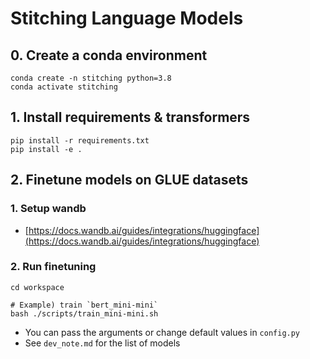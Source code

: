 # Stitching Language Models

## 0. Create a conda environment
```
conda create -n stitching python=3.8
conda activate stitching
```

## 1. Install requirements & transformers
```
pip install -r requirements.txt
pip install -e .
```

## 2. Finetune models on GLUE datasets
### 1. Setup wandb
* [https://docs.wandb.ai/guides/integrations/huggingface](https://docs.wandb.ai/guides/integrations/huggingface)

### 2. Run finetuning
```
cd workspace

# Example) train `bert_mini-mini`
bash ./scripts/train_mini-mini.sh
```

* You can pass the arguments or change default values in `config.py` 
* See `dev_note.md` for the list of models
